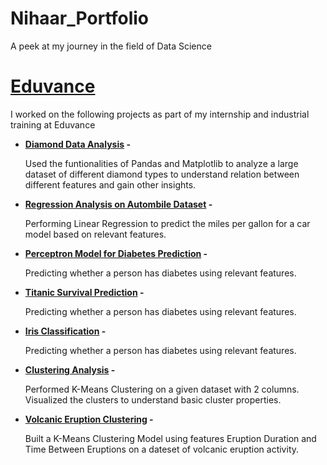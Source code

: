 # Nihaar_Portfolio
A peek at my journey in the field of Data Science

# [Eduvance](https://github.com/nihaarn97/Eduvance_Notebooks)
I worked on the following projects as part of my internship and industrial training at Eduvance
* **[Diamond Data Analysis](https://github.com/nihaarn97/Eduvance_Notebooks/blob/main/Diamond_Data_Analysis.ipynb) -**

   Used the funtionalities of Pandas and Matplotlib to analyze a large dataset of different diamond types to understand relation between different features and gain other insights.  
* **[Regression Analysis on Autombile Dataset](https://github.com/nihaarn97/Eduvance_Notebooks/blob/main/Regression_Automobile_MPG.ipynb) -**

   Performing Linear Regression to predict the miles per gallon for a car model based on relevant features.  
* **[Perceptron Model for Diabetes Prediction](https://github.com/nihaarn97/Eduvance_Notebooks/blob/main/Perceptron_Diabetes_Predict.ipynb) -**

   Predicting whether a person has diabetes using relevant features.  
* **[Titanic Survival Prediction](https://github.com/nihaarn97/Eduvance_Notebooks/blob/main/Titanic_Survival_Modelling.ipynb) -**

   Predicting whether a person has diabetes using relevant features.  
* **[Iris Classification](https://github.com/nihaarn97/Eduvance_Notebooks/blob/main/Iris_Classification_Tree.ipynb) -**

   Predicting whether a person has diabetes using relevant features.  
* **[Clustering Analysis](https://github.com/nihaarn97/Eduvance_Notebooks/blob/main/Clustering_Analysis_KMeans.ipynb) -**

   Performed K-Means Clustering on a given dataset with 2 columns. Visualized the clusters to understand basic cluster properties.
* **[Volcanic Eruption Clustering](https://github.com/nihaarn97/Eduvance_Notebooks/blob/main/Volcanic_Eruption_Cluster.ipynb) -**

   Built a K-Means Clustering Model using features Eruption Duration and Time Between Eruptions on a dateset of volcanic eruption activity.       

